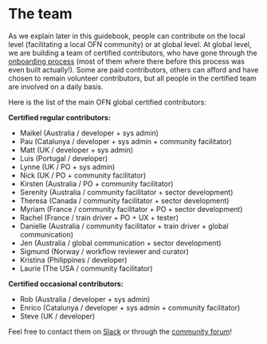 # The team

As we explain later in this guidebook, people can contribute on the local level \(facilitating a local OFN community\) or at global level. At global level, we are building a team of certified contributors, who have gone through the [onboarding process](https://ofn-user-guide.gitbook.io/ofn-contributor-guide/working-on-the-ofn-governance/onboarding-process) \(most of them where there before this process was even built actually!\). Some are paid contributors, others can afford and have chosen to remain volunteer contributors, but all people in the certified team are involved on a daily basis.

Here is the list of the main OFN global certified contributors:

**Certified regular contributors:**

* Maikel \(Australia / developer + sys admin\)  
* Pau \(Catalunya / developer + sys admin + community facilitator\)  
* Matt \(UK / developer + sys admin\)  
* Luis \(Portugal / developer\)  
* Lynne \(UK / PO + sys admin\)  
* Nick \(UK / PO + community facilitator\)  
* Kirsten \(Australia / PO + community facilitator\)  
* Serenity \(Australia / community facilitator + sector development\)  
* Theresa \(Canada / community facilitator + sector development\)   
* Myriam \(France / community facilitator + PO + sector development\)  
* Rachel \(France / train driver + PO + UX + tester\)  
* Danielle \(Australia / community facilitator + train driver + global communication\)  
* Jen \(Australia / global communication + sector development\)  
* Sigmund \(Norway / workflow reviewer and curator\)  
* Kristina \(Philippines / developer\)  
* Laurie \(The USA / community facilitator\)

**Certified occasional contributors:**  

* Rob \(Australia / developer + sys admin\)  
* Enrico \(Catalunya / developer + sys admin + community facilitator\)  
* Steve \(UK / developer\)

Feel free to contact them on [Slack](https://openfoodnetwork.slack.com) or through the [community forum](https://community.openfoodnetwork.org)!

